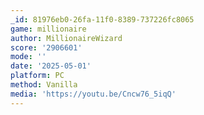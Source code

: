 ```yaml
---
_id: 81976eb0-26fa-11f0-8389-737226fc8065
game: millionaire
author: MillionaireWizard
score: '2906601'
mode: ''
date: '2025-05-01'
platform: PC
method: Vanilla
media: 'https://youtu.be/Cncw76_5iqQ'
---
```


